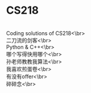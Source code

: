 # CS218
<br>Coding solutions of CS218<\br>
<br>二刀流的剑客<\br>
<br>Python & C++<\br>
<br>哪个写得快用哪个<\br>
<br>孙老师教教我算法<\br>
<br>我喜欢煎蛋卷<\br>
<br>有没有offer<\br>
<br>碎碎念<\br>
